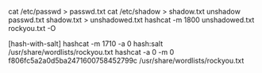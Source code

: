 
cat /etc/passwd > passwd.txt
cat /etc/shadow > shadow.txt
unshadow passwd.txt shadow.txt > unshadowed.txt
hashcat -m 1800 unshadowed.txt rockyou.txt -O



[hash-with-salt]            hashcat -m 1710 -a 0 hash:salt /usr/share/wordlists/rockyou.txt
                            hashcat -a 0 -m 0 f806fc5a2a0d5ba2471600758452799c /usr/share/wordlists/rockyou.txt

